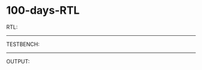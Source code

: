 # 100-days-RTL


RTL:

------------------------------------------------------------------------------------------------------------------------------------------------------------------------------------------------------------------------------------------

TESTBENCH:

------------------------------------------------------------------------------------------------------------------------------------------------------------------------------------------------------------------------------------------

OUTPUT:
